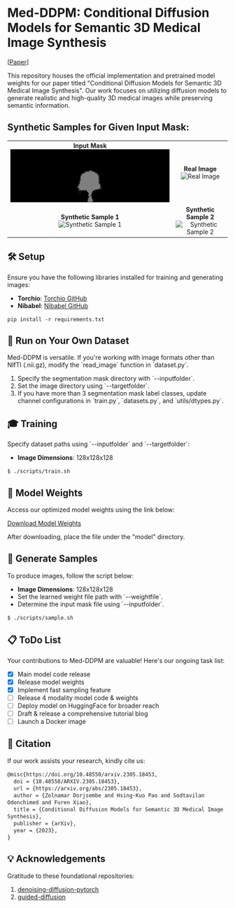 # Med-DDPM: Conditional Diffusion Models for Semantic 3D Medical Image Synthesis

[[Paper](https://arxiv.org/pdf/2305.18453.pdf)]

This repository houses the official implementation and pretrained model weights for our paper titled "Conditional Diffusion Models for Semantic 3D Medical Image Synthesis". Our work focuses on utilizing diffusion models to generate realistic and high-quality 3D medical images while preserving semantic information.

## Synthetic Samples for Given Input Mask:

<table>
  <tr>
    <td align="center">
      <strong>Input Mask</strong><br>
      <img id="img_0" src="images/img_0.gif" alt="Input Mask" width="100%">
    </td>
    <td align="center">
      <strong>Real Image</strong><br>
      <img id="img_1" src="images/img_1.gif" alt="Real Image" width="100%">
    </td>
  </tr>
  <tr>
    <td align="center">
      <strong>Synthetic Sample 1</strong><br>
      <img id="img_2" src="images/img_2.gif" alt="Synthetic Sample 1" width="100%">
    </td>
    <td align="center">
      <strong>Synthetic Sample 2</strong><br>
      <img id="img_3" src="images/img_3.gif" alt="Synthetic Sample 2" width="100%">
    </td>
  </tr>
</table>


## 🛠️ Setup 

Ensure you have the following libraries installed for training and generating images:

- **Torchio**: [Torchio GitHub](https://github.com/fepegar/torchio)
- **Nibabel**: [Nibabel GitHub](https://github.com/nipy/nibabel)

```
pip install -r requirements.txt
```

## 🚀 Run on Your Own Dataset

Med-DDPM is versatile. If you're working with image formats other than NIfTI (.nii.gz), modify the \`read_image\` function in \`dataset.py\`.

1. Specify the segmentation mask directory with \`--inputfolder\`.
2. Set the image directory using \`--targetfolder\`.
3. If you have more than 3 segmentation mask label classes, update channel configurations in \`train.py\`, \`datasets.py\`, and \`utils/dtypes.py\`.

## 🎓 Training 

Specify dataset paths using \`--inputfolder\` and \`--targetfolder\`:

- **Image Dimensions**: 128x128x128

```
$ ./scripts/train.sh
```

## 🧠 Model Weights

Access our optimized model weights using the link below:

[Download Model Weights](https://drive.google.com/file/d/1cy1uPjA7PEcL3FDf2-weprWvLSJoJf_n/view?usp=sharing)

After downloading, place the file under the "model" directory.

## 🎨 Generate Samples

To produce images, follow the script below:

- **Image Dimensions**: 128x128x128
- Set the learned weight file path with \`--weightfile\`.
- Determine the input mask file using \`--inputfolder\`.

```
$ ./scripts/sample.sh
```

## 📋 ToDo List

Your contributions to Med-DDPM are valuable! Here's our ongoing task list:

- [x] Main model code release
- [x] Release model weights 
- [x] Implement fast sampling feature
- [ ] Release 4 modality model code & weights
- [ ] Deploy model on HuggingFace for broader reach
- [ ] Draft & release a comprehensive tutorial blog
- [ ] Launch a Docker image

## 📜 Citation

If our work assists your research, kindly cite us:

```
@misc{https://doi.org/10.48550/arxiv.2305.18453,
  doi = {10.48550/ARXIV.2305.18453},
  url = {https://arxiv.org/abs/2305.18453},
  author = {Zolnamar Dorjsembe and Hsing-Kuo Pao and Sodtavilan Odonchimed and Furen Xiao},
  title = {Conditional Diffusion Models for Semantic 3D Medical Image Synthesis},
  publisher = {arXiv},
  year = {2023},
}
```

## 💡 Acknowledgements

Gratitude to these foundational repositories:

1. [denoising-diffusion-pytorch](https://github.com/lucidrains/denoising-diffusion-pytorch)
2. [guided-diffusion](https://github.com/openai/guided-diffusion)


```python

```
